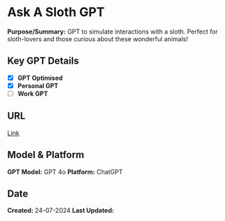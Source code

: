 # Ask A Sloth GPT

**Purpose/Summary:** GPT to simulate interactions with a sloth. Perfect for sloth-lovers and those curious about these wonderful animals!
 
## Key GPT Details

- [x] **GPT Optimised**  
- [x] **Personal GPT**  
- [ ] **Work GPT**

## URL

[Link](https://chatgpt.com/g/g-NNF3BVRCp-ask-a-sloth)

## Model & Platform

**GPT Model:**  GPT 4o
**Platform:** ChatGPT

## Date


**Created:** 24-07-2024
**Last Updated:** 

